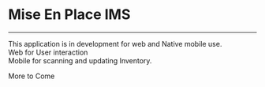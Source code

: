 # Mise En Place IMS
---
This application is in development for web and Native mobile use. </br>
Web for User interaction </br>
Mobile for scanning and updating Inventory. </br>

More to Come
